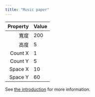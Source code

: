 ```yaml
---
title: "Music paper"
---
```


| Property | Value |
| --------:|:----- |
|       寬度 | 200   |
|       高度 | 5     |
|  Count X | 1     |
|  Count Y | 5     |
|  Space X | 10    |
|  Space Y | 60    |

See [the introduction](intro) for more information.
